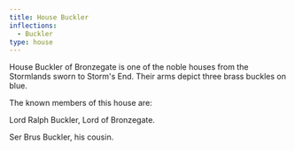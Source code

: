 ```yaml
---
title: House Buckler
inflections:
  - Buckler
type: house
---
```


 House Buckler of Bronzegate is one of the noble houses from the Stormlands sworn to Storm's End. Their arms depict three brass buckles on blue.

The known members of this house are:

Lord Ralph Buckler, Lord of Bronzegate.

Ser Brus Buckler, his cousin.


